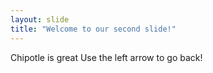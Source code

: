 ```yaml
---
layout: slide
title: "Welcome to our second slide!"
---
```

Chipotle is great
Use the left arrow to go back!